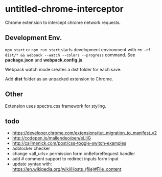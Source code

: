 untitled-chrome-interceptor
====

Chrome extension to intercept chrome network requests.

Development Env.
----

`npm start` or `npm run start` starts development environment with `rm -rf dist/* && webpack --watch --colors --progress` command. See **package.json** and **webpack.config.js**.

Webpack watch mode creates a dist folder for each save.

Add **dist** folder as an unpacked extension to Chrome.

Other
----

Extension uses spectre.css framework for styling.

todo
----

- https://developer.chrome.com/extensions/tut_migration_to_manifest_v2
- http://codepen.io/mallendeo/pen/eLIiG
- http://callmenick.com/post/css-toggle-switch-examples
- adblocker checker
- change <all_urls> permission form onBeforeRequest handler
- add # comment support to redirect inputs form input
- update syntax with: https://en.wikipedia.org/wiki/Hosts_(file)#File_content